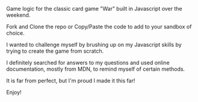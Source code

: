Game logic for the classic card game "War" built in Javascript over the weekend.

Fork and Clone the repo or Copy/Paste the code to add to your sandbox of choice.

I wanted to challenge myself by brushing up on my Javascript skills by trying to create the game from scratch.

I definitely searched for answers to my questions and used online documentation, mostly from MDN, to remind myself of certain methods.

It is far from perfect, but I'm proud I made it this far!

Enjoy!